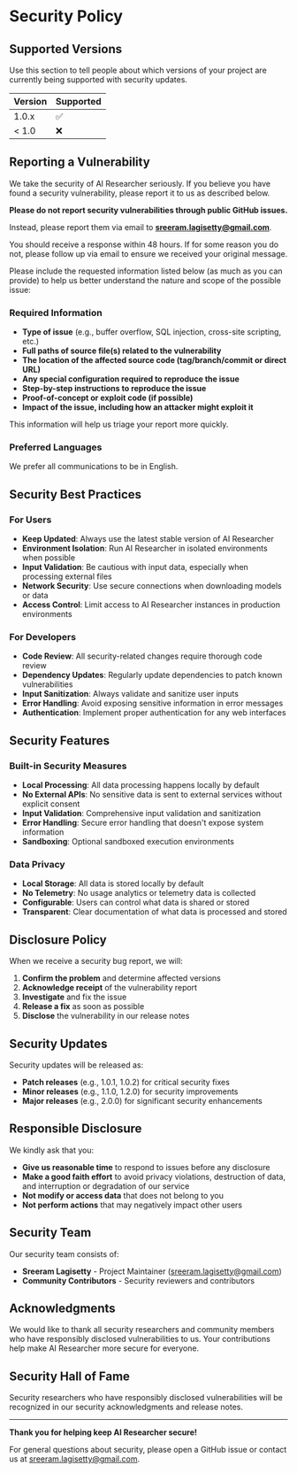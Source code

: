# Security Policy

## Supported Versions

Use this section to tell people about which versions of your project are currently being supported with security updates.

| Version | Supported          |
| ------- | ------------------ |
| 1.0.x   | :white_check_mark: |
| < 1.0   | :x:                |

## Reporting a Vulnerability

We take the security of AI Researcher seriously. If you believe you have found a security vulnerability, please report it to us as described below.

**Please do not report security vulnerabilities through public GitHub issues.**

Instead, please report them via email to **sreeram.lagisetty@gmail.com**.

You should receive a response within 48 hours. If for some reason you do not, please follow up via email to ensure we received your original message.

Please include the requested information listed below (as much as you can provide) to help us better understand the nature and scope of the possible issue:

### **Required Information**

- **Type of issue** (e.g., buffer overflow, SQL injection, cross-site scripting, etc.)
- **Full paths of source file(s) related to the vulnerability**
- **The location of the affected source code (tag/branch/commit or direct URL)**
- **Any special configuration required to reproduce the issue**
- **Step-by-step instructions to reproduce the issue**
- **Proof-of-concept or exploit code (if possible)**
- **Impact of the issue, including how an attacker might exploit it**

This information will help us triage your report more quickly.

### **Preferred Languages**

We prefer all communications to be in English.

## Security Best Practices

### **For Users**

- **Keep Updated**: Always use the latest stable version of AI Researcher
- **Environment Isolation**: Run AI Researcher in isolated environments when possible
- **Input Validation**: Be cautious with input data, especially when processing external files
- **Network Security**: Use secure connections when downloading models or data
- **Access Control**: Limit access to AI Researcher instances in production environments

### **For Developers**

- **Code Review**: All security-related changes require thorough code review
- **Dependency Updates**: Regularly update dependencies to patch known vulnerabilities
- **Input Sanitization**: Always validate and sanitize user inputs
- **Error Handling**: Avoid exposing sensitive information in error messages
- **Authentication**: Implement proper authentication for any web interfaces

## Security Features

### **Built-in Security Measures**

- **Local Processing**: All data processing happens locally by default
- **No External APIs**: No sensitive data is sent to external services without explicit consent
- **Input Validation**: Comprehensive input validation and sanitization
- **Error Handling**: Secure error handling that doesn't expose system information
- **Sandboxing**: Optional sandboxed execution environments

### **Data Privacy**

- **Local Storage**: All data is stored locally by default
- **No Telemetry**: No usage analytics or telemetry data is collected
- **Configurable**: Users can control what data is shared or stored
- **Transparent**: Clear documentation of what data is processed and stored

## Disclosure Policy

When we receive a security bug report, we will:

1. **Confirm the problem** and determine affected versions
2. **Acknowledge receipt** of the vulnerability report
3. **Investigate** and fix the issue
4. **Release a fix** as soon as possible
5. **Disclose** the vulnerability in our release notes

## Security Updates

Security updates will be released as:

- **Patch releases** (e.g., 1.0.1, 1.0.2) for critical security fixes
- **Minor releases** (e.g., 1.1.0, 1.2.0) for security improvements
- **Major releases** (e.g., 2.0.0) for significant security enhancements

## Responsible Disclosure

We kindly ask that you:

- **Give us reasonable time** to respond to issues before any disclosure
- **Make a good faith effort** to avoid privacy violations, destruction of data, and interruption or degradation of our service
- **Not modify or access data** that does not belong to you
- **Not perform actions** that may negatively impact other users

## Security Team

Our security team consists of:

- **Sreeram Lagisetty** - Project Maintainer (sreeram.lagisetty@gmail.com)
- **Community Contributors** - Security reviewers and contributors

## Acknowledgments

We would like to thank all security researchers and community members who have responsibly disclosed vulnerabilities to us. Your contributions help make AI Researcher more secure for everyone.

## Security Hall of Fame

Security researchers who have responsibly disclosed vulnerabilities will be recognized in our security acknowledgments and release notes.

---

**Thank you for helping keep AI Researcher secure!**

For general questions about security, please open a GitHub issue or contact us at sreeram.lagisetty@gmail.com.
